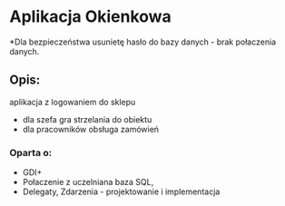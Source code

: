 # Aplikacja Okienkowa

*Dla bezpieczeństwa usunietę hasło do bazy danych - brak połaczenia danych.

## Opis:

aplikacja z logowaniem do sklepu 
- dla szefa gra strzelania do obiektu
- dla pracowników obsługa zamówień

### Oparta o:
* GDI+
* Połaczenie z uczelniana baza SQL, 
* Delegaty, Zdarzenia - projektowanie i implementacja 
